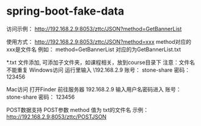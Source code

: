 # spring-boot-fake-data
访问示例：
http://192.168.2.9:8053/zttc/JSON?method=GetBannerList


使用方式：
http://192.168.2.9:8053/zttc/JSON?method=xxx
method对应的xxx是文件名  例如： method=GetBannerList 对应的为GetBannerList.txt

*.txt 文件添加, 可添加子文件夹，如课程相关，放到course目录下 注意：文件名不能重复
Windows访问
运行里输入   \\192.168.2.9   账号： stone-share   密码： 123456

Mac访问
打开Finder 前往服务器  192.168.2.9  输入用户名密码进入   账号： stone-share   密码： 123456



POST数据支持  POST参数  method 值为 txt的文件名
示例：http://192.168.2.9:8053/zttc/POSTJSON
